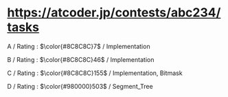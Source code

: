 # https://atcoder.jp/contests/abc234/tasks

A / Rating : $\color{#8C8C8C}7$ / Implementation

B / Rating : $\color{#8C8C8C}46$ / Implementation

C / Rating : $\color{#8C8C8C}155$ / Implementation, Bitmask

D / Rating : $\color{#980000}503$ / Segment_Tree
